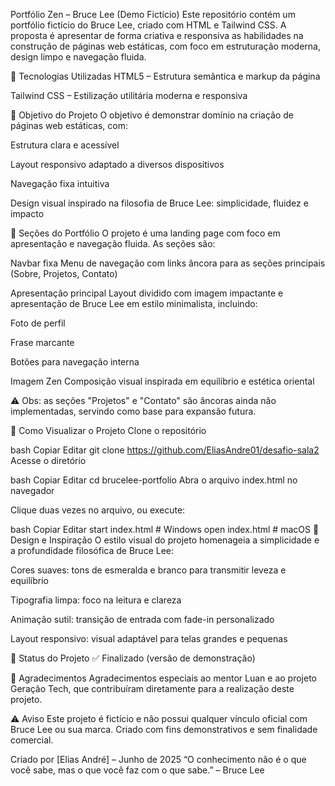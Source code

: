 Portfólio Zen – Bruce Lee (Demo Fictício)
Este repositório contém um portfólio fictício do Bruce Lee, criado com HTML e Tailwind CSS. A proposta é apresentar de forma criativa e responsiva as habilidades na construção de páginas web estáticas, com foco em estruturação moderna, design limpo e navegação fluida.

🔧 Tecnologias Utilizadas
HTML5 – Estrutura semântica e markup da página

Tailwind CSS – Estilização utilitária moderna e responsiva

🎯 Objetivo do Projeto
O objetivo é demonstrar domínio na criação de páginas web estáticas, com:

Estrutura clara e acessível

Layout responsivo adaptado a diversos dispositivos

Navegação fixa intuitiva

Design visual inspirado na filosofia de Bruce Lee: simplicidade, fluidez e impacto

📄 Seções do Portfólio
O projeto é uma landing page com foco em apresentação e navegação fluida. As seções são:

Navbar fixa
Menu de navegação com links âncora para as seções principais (Sobre, Projetos, Contato)

Apresentação principal
Layout dividido com imagem impactante e apresentação de Bruce Lee em estilo minimalista, incluindo:

Foto de perfil

Frase marcante

Botões para navegação interna

Imagem Zen
Composição visual inspirada em equilíbrio e estética oriental

⚠️ Obs: as seções "Projetos" e "Contato" são âncoras ainda não implementadas, servindo como base para expansão futura.

🚀 Como Visualizar o Projeto
Clone o repositório

bash
Copiar
Editar
git clone https://github.com/EliasAndre01/desafio-sala2
Acesse o diretório

bash
Copiar
Editar
cd brucelee-portfolio
Abra o arquivo index.html no navegador

Clique duas vezes no arquivo, ou execute:

bash
Copiar
Editar
start index.html   # Windows
open index.html    # macOS
🎨 Design e Inspiração
O estilo visual do projeto homenageia a simplicidade e a profundidade filosófica de Bruce Lee:

Cores suaves: tons de esmeralda e branco para transmitir leveza e equilíbrio

Tipografia limpa: foco na leitura e clareza

Animação sutil: transição de entrada com fade-in personalizado

Layout responsivo: visual adaptável para telas grandes e pequenas

📌 Status do Projeto
✅ Finalizado (versão de demonstração)

🤝 Agradecimentos
Agradecimentos especiais ao mentor Luan e ao projeto Geração Tech, que contribuíram diretamente para a realização deste projeto.

⚠️ Aviso
Este projeto é fictício e não possui qualquer vínculo oficial com Bruce Lee ou sua marca. Criado com fins demonstrativos e sem finalidade comercial.

Criado por [Elias André] – Junho de 2025
“O conhecimento não é o que você sabe, mas o que você faz com o que sabe.” – Bruce Lee
